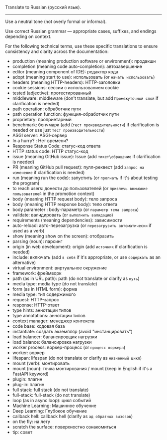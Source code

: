 Translate to Russian (русский язык).

---

Use a neutral tone (not overly formal or informal).

Use correct Russian grammar — appropriate cases, suffixes, and endings depending on context.

For the following technical terms, use these specific translations to ensure consistency and clarity across the documentation:

* production (meaning production software or environment): продакшн
* completion (meaning code auto-completion): автозавершение
* editor (meaning component of IDE): редактор кода
* adopt (meaning start to use): использовать (or `начать использовать`)
* headers (meaning HTTP-headers): HTTP-заголовки
* cookie sessions: сессии с использованием cookie
* tested (adjective): протестированный
* middleware: middleware (don't translate, but add `Промежуточный слой` if clarification is needed)
* path operation: обработчик пути
* path operation function: функция-обработчик пути
* proprietary: проприетарный
* benchmark: бенчмарк (add (`тест производительности`) if clarification is needed or use just `тест производительности`)
* ASGI server: ASGI-сервер
* In a hurry? : Нет времени?
* Response Status Code: статус-код ответа
* HTTP status code: HTTP статус-код
* issue (meaning GitHub issue): Issue (add `тикет\обращение` if clarification is needed)
* PR (meaning GitHub pull request): пулл-реквест (add `запрос на изменение` if clarification is needed)
* run (meaning run the code): запустить (or `прогнать` if it's about testing the program)
* to reach users: донести до пользователей (or `привлечь внимание пользователей` in the promotion context)
* body (meaning HTTP request body): тело запроса
* body (meaning HTTP response body): тело ответа
* body parameter : body-параметр (or `параметр тела запроса`)
* validate: валидировать (or `выполнить валидацию`)
* requirements (meaning dependencies): зависимости
* auto-reload: авто-перезагрузка (or `перезагрузить автоматически` if used as a verb)
* show (meaning show on the screen): отобразить
* parsing (noun): парсинг
* origin (in web development): origin (add `источник` if clarification is needed)
* include: включать (add `в себя` if it's appropriate, or use `содержать` as an alternative)
* virtual environment: виртуальное окружение
* framework: фреймворк
* path (as in URL path): path (do not translate or clarify as `путь`)
* media type: media type (do not translate)
* form (as in HTML form): форма
* media type: тип содержимого
* request: HTTP-запрос
* response: HTTP-ответ
* type hints: аннотации типов
* type annotations: аннотации типов
* context manager: менеджер контекста
* code base: кодовая база
* instantiate: создать экземпляр (avoid "инстанцировать")
* load balancer: балансировщик нагрузки
* load balance: балансировка нагрузки
* worker process: воркер-процесс (or `процесс воркера`)
* worker: воркер
* lifespan: lifespan (do not translate or clarify as `жизненный цикл`)
* mount (verb): монтировать
* mount (noun): точка монтирования / mount (keep in English if it's a FastAPI keyword)
* plugin: плагин
* plug-in: плагин
* full stack: full stack (do not translate)
* full-stack: full-stack (do not translate)
* loop (as in async loop): цикл событий
* Machine Learning: Машинное обучение
* Deep Learning: Глубокое обучение
* callback hell: callback hell (clarify as `ад обратных вызовов`)
* on the fly: на лету
* scratch the surface: поверхностно ознакомиться
* tip: совет
